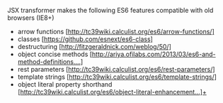  JSX transformer makes the following ES6 features compatible with old browsers (IE8+)

* arrow functions [http://tc39wiki.calculist.org/es6/arrow-functions/]
* classes [https://github.com/esnext/es6-class]
* destructuring [http://fitzgeraldnick.com/weblog/50/]
* object concise methods [http://ariya.ofilabs.com/2013/03/es6-and-method-definitions....]
* rest parameters [http://tc39wiki.calculist.org/es6/rest-parameters/]
* template strings [http://tc39wiki.calculist.org/es6/template-strings/]
* object literal property shorthand [http://tc39wiki.calculist.org/es6/object-literal-enhancement...]+